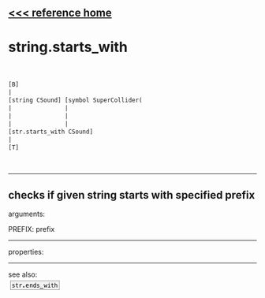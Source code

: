 [<<< reference home](ceammc_lib.md)
---

# string.starts_with

```


[B]
|
[string CSound] [symbol SuperCollider(
|               |
|               |
|               |
[str.starts_with CSound]
|
[T]

            
```
---
checks if given string starts with specified prefix
---
arguments:

PREFIX: prefix<br>

---
properties:


---
see also:<br>
[![str.ends_with](img/object_str.ends_with.png)](str.ends_with.md)
